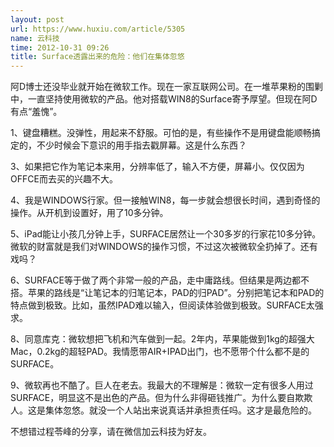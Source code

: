 ```yaml
---
layout: post
url: https://www.huxiu.com/article/5305
name: 云科技
time: 2012-10-31 09:26
title: Surface透露出来的危险：他们在集体忽悠
---
```

阿D博士还没毕业就开始在微软工作。现在一家互联网公司。在一堆苹果粉的围剿中，一直坚持使用微软的产品。他对搭载WIN8的Surface寄予厚望。但现在阿D有点“羞愧”。

1、键盘糟糕。没弹性，用起来不舒服。可怕的是，有些操作不是用键盘能顺畅搞定的，不少时候会下意识的用手指去戳屏幕。这是什么东西？

3、如果把它作为笔记本来用，分辨率低了，输入不方便，屏幕小。仅仅因为OFFCE而去买的兴趣不大。

4、我是WINDOWS行家。但一接触WIN8，每一步就会想很长时间，遇到奇怪的操作。从开机到设置好，用了10多分钟。

5、iPad能让小孩几分钟上手，SURFACE居然让一个30多岁的行家花10多分钟。微软的财富就是我们对WINDOWS的操作习惯，不过这次被微软全扔掉了。还有戏吗？

6、SURFACE等于做了两个非常一般的产品，走中庸路线。但结果是两边都不搭。苹果的路线是“让笔记本的归笔记本，PAD的归PAD”。分别把笔记本和PAD的特点做到极致。比如，虽然IPAD难以输入，但阅读体验做到极致。SURFACE太强求。

8、同意库克：微软想把飞机和汽车做到一起。2年内，苹果能做到1kg的超强大Mac，0.2kg的超轻PAD。我情愿带AIR+IPAD出门，也不愿带个什么都不是的SURFACE。

9、微软再也不酷了。巨人在老去。我最大的不理解是：微软一定有很多人用过SURFACE，明显这不是出色的产品。但为什么非得砸钱推广。为什么要自欺欺人。这是集体忽悠。就没一个人站出来说真话并承担责任吗。这才是最危险的。

不想错过程苓峰的分享，请在微信加云科技为好友。


